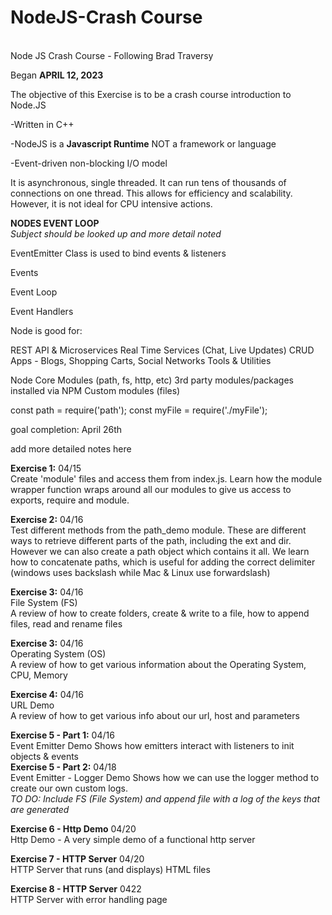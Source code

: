 # NodeJS-Crash Course
<br>Node JS Crash Course - Following Brad Traversy

Began **APRIL 12, 2023**

The objective of this Exercise is to be a crash course introduction to Node.JS

-Written in C++

-NodeJS is a **Javascript Runtime** NOT a framework or language

-Event-driven non-blocking I/O model

It is asynchronous, single threaded. It can run tens of thousands of connections on one thread. This allows for efficiency and scalability. However, it is not ideal for CPU intensive actions.

**NODES EVENT LOOP**
<br>*Subject should be looked up and more detail noted*

EventEmitter Class is used to bind events & listeners

Events

Event Loop

Event Handlers


Node is good for:

REST API & Microservices
Real Time Services (Chat, Live Updates)
CRUD Apps - Blogs, Shopping Carts, Social Networks
Tools & Utilities


Node Core Modules (path, fs, http, etc)
3rd party modules/packages installed via NPM
Custom modules (files)

const path = require('path');
const myFile = require('./myFile');


goal completion: April 26th

add more detailed notes here


**Exercise 1:** 04/15 <br> 
Create 'module' files and access them from index.js. Learn how the module wrapper function wraps around all our modules to give us access to exports, require and module.

**Exercise 2:** 04/16 <br>
Test different methods from the path_demo module. These are different ways to retrieve different parts of the path, including the ext and dir. However we can also create a path object which contains it all. We learn how to concatenate paths, which is useful for adding the correct delimiter (windows uses backslash while Mac & Linux use forwardslash)

**Exercise 3:** 04/16 <br>
File System (FS) <br>
A review of how to create folders, create & write to a file, how to append files, read and rename files

**Exercise 3:** 04/16 <br>
Operating System (OS) <br>
A review of how to get various information about the Operating System, CPU, Memory

**Exercise 4:** 04/16 <br>
URL Demo <br>
A review of how to get various info about our url, host and parameters

**Exercise 5 - Part 1:** 04/16 <br>
Event Emitter Demo
Shows how emitters interact with listeners to init objects & events<br>
**Exercise 5 - Part 2:** 04/18 <br>
Event Emitter - Logger Demo
Shows how we can use the logger method to create our own custom logs.<br>
*TO DO: Include FS (File System) and append file with a log of the keys that are generated*

**Exercise 6 - Http Demo** 04/20 <br>
Http Demo - A very simple demo of a functional http server


**Exercise 7 - HTTP Server** 04/20<br>
HTTP Server that runs (and displays) HTML files


**Exercise 8 - HTTP Server** 0422<br>
HTTP Server with error handling page

